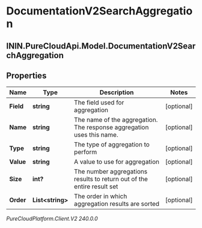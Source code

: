 # DocumentationV2SearchAggregation

## ININ.PureCloudApi.Model.DocumentationV2SearchAggregation

## Properties

|Name | Type | Description | Notes|
|------------ | ------------- | ------------- | -------------|
| **Field** | **string** | The field used for aggregation | [optional] |
| **Name** | **string** | The name of the aggregation. The response aggregation uses this name. | [optional] |
| **Type** | **string** | The type of aggregation to perform | [optional] |
| **Value** | **string** | A value to use for aggregation | [optional] |
| **Size** | **int?** | The number aggregations results to return out of the entire result set | [optional] |
| **Order** | **List&lt;string&gt;** | The order in which aggregation results are sorted | [optional] |



_PureCloudPlatform.Client.V2 240.0.0_
